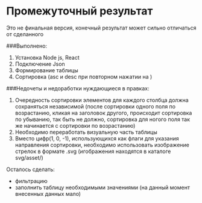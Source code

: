 # Промежуточный результат
Это не финальная версия, конечный результат может сильно отличаться от сделанного

###Выполнено:
1) Установка Node js, React
2) Подключение Json
3) Формирование таблицы
4) Сортировка (asc и desc при повторном нажатии на )

###Недочеты и недоработки нуждающиеся в правках:
1) Очередность сортировки элементов для каждого столбца должна сохраняться независимой (после сортировки одного поля по возрастанию, кликая на заголовок другого, происходит сортировка по убыванию, так быть не должно, сортировка для ногого поля так же начинается с сортировки по возрастанию)
2) Необходимо переработать визуальную часть таблицы
3) Вместо цифр(1, 0, -1), использующихся как флаги для указания направления сортировки, необходимо использовать изображение стрелок в формате .svg (игображения находятся в каталоге svg/asset/)

Осталось сделать:
- фильтрацию
- заполнить таблицу необходимыми значениями (на данный момент внесенных данных мало)
